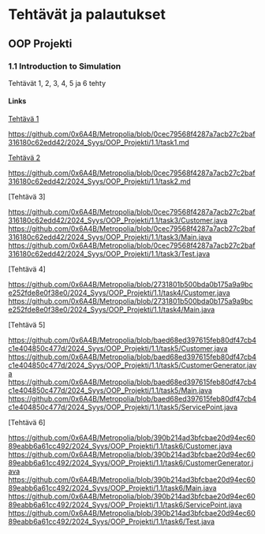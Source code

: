 # Tehtävät ja palautukset


## OOP Projekti


### 1.1 Introduction to Simulation


Tehtävät 1, 2, 3, 4, 5 ja 6 tehty


#### Links

[Tehtävä 1](https://github.com/0x6A4B/Metropolia/blob/0cec79568f4287a7acb27c2baf316180c62edd42/2024_Syys/OOP_Projekti/1.1/task1.md)

https://github.com/0x6A4B/Metropolia/blob/0cec79568f4287a7acb27c2baf316180c62edd42/2024_Syys/OOP_Projekti/1.1/task1.md


[Tehtävä 2](https://github.com/0x6A4B/Metropolia/blob/0cec79568f4287a7acb27c2baf316180c62edd42/2024_Syys/OOP_Projekti/1.1/task2.md)

https://github.com/0x6A4B/Metropolia/blob/0cec79568f4287a7acb27c2baf316180c62edd42/2024_Syys/OOP_Projekti/1.1/task2.md


[Tehtävä 3]

https://github.com/0x6A4B/Metropolia/blob/0cec79568f4287a7acb27c2baf316180c62edd42/2024_Syys/OOP_Projekti/1.1/task3/Customer.java
https://github.com/0x6A4B/Metropolia/blob/0cec79568f4287a7acb27c2baf316180c62edd42/2024_Syys/OOP_Projekti/1.1/task3/Main.java
https://github.com/0x6A4B/Metropolia/blob/0cec79568f4287a7acb27c2baf316180c62edd42/2024_Syys/OOP_Projekti/1.1/task3/Test.java


[Tehtävä 4]

https://github.com/0x6A4B/Metropolia/blob/2731801b500bda0b175a9a9bce252fde8e0f38e0/2024_Syys/OOP_Projekti/1.1/task4/Customer.java
https://github.com/0x6A4B/Metropolia/blob/2731801b500bda0b175a9a9bce252fde8e0f38e0/2024_Syys/OOP_Projekti/1.1/task4/Main.java


[Tehtävä 5]

https://github.com/0x6A4B/Metropolia/blob/baed68ed397615feb80df47cb4c1e404850c477d/2024_Syys/OOP_Projekti/1.1/task5/Customer.java
https://github.com/0x6A4B/Metropolia/blob/baed68ed397615feb80df47cb4c1e404850c477d/2024_Syys/OOP_Projekti/1.1/task5/CustomerGenerator.java
https://github.com/0x6A4B/Metropolia/blob/baed68ed397615feb80df47cb4c1e404850c477d/2024_Syys/OOP_Projekti/1.1/task5/Main.java
https://github.com/0x6A4B/Metropolia/blob/baed68ed397615feb80df47cb4c1e404850c477d/2024_Syys/OOP_Projekti/1.1/task5/ServicePoint.java


[Tehtävä 6]

https://github.com/0x6A4B/Metropolia/blob/390b214ad3bfcbae20d94ec6089eabb6a61cc492/2024_Syys/OOP_Projekti/1.1/task6/Customer.java
https://github.com/0x6A4B/Metropolia/blob/390b214ad3bfcbae20d94ec6089eabb6a61cc492/2024_Syys/OOP_Projekti/1.1/task6/CustomerGenerator.java
https://github.com/0x6A4B/Metropolia/blob/390b214ad3bfcbae20d94ec6089eabb6a61cc492/2024_Syys/OOP_Projekti/1.1/task6/Main.java
https://github.com/0x6A4B/Metropolia/blob/390b214ad3bfcbae20d94ec6089eabb6a61cc492/2024_Syys/OOP_Projekti/1.1/task6/ServicePoint.java
https://github.com/0x6A4B/Metropolia/blob/390b214ad3bfcbae20d94ec6089eabb6a61cc492/2024_Syys/OOP_Projekti/1.1/task6/Test.java




